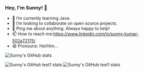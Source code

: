 ### Hey, I'm Sunny! 👋

- 🌱 I’m currently learning  Java.
- 👯 I’m looking to collaborate on open source projects.
- 💬 Ping me about anything. Always happy to help!
- 📫 How to reach me:https://www.linkedin.com/in/sunny-kumar-502a72175/
- 😄 Pronouns: He/Him...


![Sunny's GitHub stats](https://github-readme-stats.vercel.app/api?username=sunnykumar2&show_icons=true&theme=radical)

![Sunny's GitHub test1 stats](https://github-readme-stats.vercel.app/api/top-langs/?username=sunnykumar2&layout=compact&theme=radical)
![Sunny's GitHub test1 stats](https://github-readme-stats.vercel.app/api?username=sunnykumar2&show_icons=true&theme=radical)



<!--
**sunnykumar2/sunnykumar2** is a ✨ _special_ ✨ repository because its `README.md` (this file) appears on your GitHub profile.

Here are some ideas to get you started:

- 🔭 I’m currently working on ...
- 🌱 I’m currently learning  Java...
- 👯 I’m looking to collaborate on open source projects ...
- 🤔 I’m looking for help with ...
- 💬 Ask me about ...
- 📫 How to reach me: ...
- 😄 Pronouns: He/Him...
- ⚡ Fun fact: ...
-->
